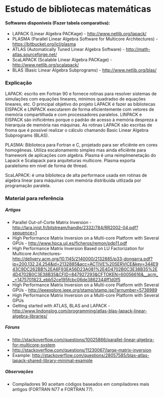 # Estudo de bibliotecas matemáticas 

#### Softwares disponíveis (Fazer tabela comparativa):
 - LAPACK (Linear Algebra PACKage) -  http://www.netlib.org/lapack/
 - PLASMA (Parallel Linear Algebra Software for Multicore Architectures) - https://bitbucket.org/icl/plasma
 - ATLAS (Automatically Tuned Linear Algebra Software) - http://math-atlas.sourceforge.net/
 - ScaLAPACK (Scalable Linear Algebra PACKage) - http://www.netlib.org/scalapack/
 - BLAS (Basic Linear Algebra Subprograms) - http://www.netlib.org/blas/

### Explicação
LAPACK: escrito em Fortran 90 e fornece rotinas para resolver sistemas de simulações com equações lineares, minimos quadradso de equações lineares, etc. O principal objetivo do projeto LAPACK é fazer as bibliotecas EISPACK e LINPACK executarem de forma eficientemente com vetores de memória compartilhada e com processadores paralelos. LINPACK e EISPACK são inificiêntes porque o padrão de acesso à memória despreza a hierarquia de memória nas máquinas. As rotinas LAPACK são escritas de froma que é possível realizar o cálculo chamando Basic Linear Algebra Subprograms (BLAS).

PLASMA: Biblioteca para Fortran e C, projetado para ser eficiênte em cores homogêneas. Utiliza escalonamento simples mas ainda eficiênte para framework de aplicações com algebra. Plasma é uma reimplmenetação do Lapack e Scalapack para arquiteturas multicore. Plasma exporta paralelismo em nível de forma de thread. 

ScaLAPACK: é uma biblioteca de alta performace usada em rotinas de algebra linear para máquinas com memória distribuida uitlizada por programação paralela.
 
 ### Material para referência 
 ##### Artigos
  - Parallel Out-of-Corte Matrix Inversion - http://lara.inist.fr/bitstream/handle/2332/784/RR2002-04.pdf?sequence=1
 - High Performance Matrix Inversion on a Multi-core Platform with Several GPUs - http://www.hpca.uji.es/ficheros/remon/pdp11.pdf
 - High Performance Matrix Inversion Based on LU Factorization for Multicore Architectures- http://delivery.acm.org/10.1145/2140000/2132885/p33-dongarra.pdf?ip=200.132.24.254&id=2132885&acc=ACTIVE%20SERVICE&key=344E943C9DC262BB%2EA6F93EA56D23A081%2E4D4702B0C3E38B35%2E4D4702B0C3E38B35&CFID=847927293&CFTOKEN=60056616&__acm__=1475701823_ebb52ce195fcbc06de3862344ff1d0f5
 - High Performance Matrix Inversion on a Multi-core Platform with Several GPUs - http://ieeexplore.ieee.org/stamp/stamp.jsp?arnumber=5738989
 - High Performance Matrix Inversion on a Multi-core Platform with Several GPUs
 - Getting started with ATLAS, BLAS and LAPACK - http://www.lindonslog.com/programming/atlas-blas-lapack-linear-algebra-libraries/

 ##### Fóruns
 - http://stackoverflow.com/questions/10025866/parallel-linear-algebra-for-multicore-system
 - http://stackoverflow.com/questions/11230067/large-matrix-inversion
 - Example: http://stackoverflow.com/questions/28057585/blas-atlas-lapack-shared-library-minimal-example

 ##### Observações
 - Compiladores 90 aceitam códigos baseados em compiladores mais antigos (FORTRAN N77 e FORTRAN 77).
